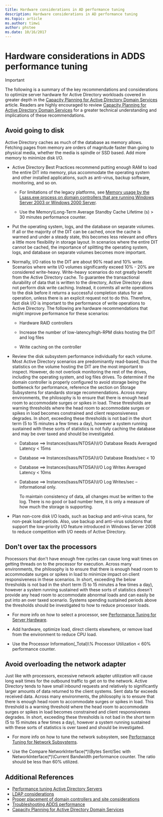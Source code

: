 ```yaml
---
title: Hardware considerations in AD performance tuning
description: Hardware considerations in AD performance tuning
ms.topic: article
ms.author: timwi
author: phstee
ms.date: 10/16/2017
---
```


# Hardware considerations in ADDS performance tuning

>[!Important]
> The following is a summary of the key recommendations and considerations to optimize server hardware for Active Directory workloads covered in greater depth in the [Capacity Planning for Active Directory Domain Services](https://go.microsoft.com/fwlink/?LinkId=324566) article. Readers are highly encouraged to review [Capacity Planning for Active Directory Domain Services](https://go.microsoft.com/fwlink/?LinkId=324566) for a greater technical understanding and implications of these recommendations.

## Avoid going to disk

Active Directory caches as much of the database as memory allows. Fetching pages from memory are orders of magnitude faster than going to physical media, whether the media is spindle or SSD based. Add more memory to minimize disk I/O.

-   Active Directory Best Practices recommend putting enough RAM to load the entire DIT into memory, plus accommodate the operating system and other installed applications, such as anti-virus, backup software, monitoring, and so on.

    -   For limitations of the legacy platforms, see [Memory usage by the Lsass.exe process on domain controllers that are running Windows Server 2003 or Windows 2000 Server](https://support.microsoft.com/kb/308356).

    -   Use the Memory\\Long-Term Average Standby Cache Lifetime (s) &gt; 30 minutes performance counter.

-   Put the operating system, logs, and the database on separate volumes. If all or the majority of the DIT can be cached, once the cache is warmed and under a steady state, this becomes less relevant and offers a little more flexibility in storage layout. In scenarios where the entire DIT cannot be cached, the importance of splitting the operating system, logs, and database on separate volumes becomes more important.

-   Normally, I/O ratios to the DIT are about 90% read and 10% write. Scenarios where write I/O volumes significantly exceed 10% - 20% are considered write-heavy. Write-heavy scenarios do not greatly benefit from the Active Directory cache. To guarantee the transactional durability of data that is written to the directory, Active Directory does not perform disk write caching. Instead, it commits all write operations to the disk before it returns a successful completion status for an operation, unless there is an explicit request not to do this. Therefore, fast disk I/O is important to the performance of write operations to Active Directory. The following are hardware recommendations that might improve performance for these scenarios:

    -   Hardware RAID controllers

    -   Increase the number of low-latency/high-RPM disks hosting the DIT and log files

    -   Write caching on the controller

-   Review the disk subsystem performance individually for each volume. Most Active Directory scenarios are predominantly read-based, thus the statistics on the volume hosting the DIT are the most important to inspect. However, do not overlook monitoring the rest of the drives, including the operating system, and log files drives. To determine if the domain controller is properly configured to avoid storage being the bottleneck for performance, reference the section on Storage Subsystems for standards storage recommendations. Across many environments, the philosophy is to ensure that there is enough head room to accommodate surges or spikes in load. These thresholds are warning thresholds where the head room to accommodate surges or spikes in load becomes constrained and client responsiveness degrades. In short, exceeding these thresholds is not bad in the short term (5 to 15 minutes a few times a day), however a system running sustained with these sorts of statistics is not fully caching the database and may be over taxed and should be investigated.

    -   Database ==&gt; Instances(lsass/NTDSA)\\I/O Database Reads Averaged Latency &lt; 15ms

    -   Database ==&gt; Instances(lsass/NTDSA)\\I/O Database Reads/sec &lt; 10

    -   Database ==&gt; Instances(lsass/NTDSA)\\I/O Log Writes Averaged Latency &lt; 10ms

    -   Database ==&gt; Instances(lsass/NTDSA)\\I/O Log Writes/sec – informational only.

        To maintain consistency of data, all changes must be written to the log. There is no good or bad number here, it is only a measure of how much the storage is supporting.

-   Plan non-core disk I/O loads, such as backup and anti-virus scans, for non-peak load periods. Also, use backup and anti-virus solutions that support the low-priority I/O feature introduced in Windows Server 2008 to reduce competition with I/O needs of Active Directory.

## Don't over tax the processors

Processors that don't have enough free cycles can cause long wait times on getting threads on to the processor for execution. Across many environments, the philosophy is to ensure that there is enough head room to accommodate surges or spikes in load to minimize impact on client responsiveness in these scenarios. In short, exceeding the below thresholds is not bad in the short term (5 to 15 minutes a few times a day), however a system running sustained with these sorts of statistics doesn't provide any head room to accommodate abnormal loads and can easily be put into an over taxed scenario. Systems spending sustained periods above the thresholds should be investigated to how to reduce processor loads.

-   For more info on how to select a processor, see [Performance Tuning for Server Hardware](../../hardware/index.md).

-   Add hardware, optimize load, direct clients elsewhere, or remove load from the environment to reduce CPU load.

-   Use the Processor Information(\_Total)\\% Processor Utilization &lt; 60% performance counter.

## Avoid overloading the network adapter

Just like with processors, excessive network adapter utilization will cause long wait times for the outbound traffic to get on to the network. Active Directory tends to have small inbound requests and relatively to significantly larger amounts of data returned to the client systems. Sent data far exceeds received data. Across many environments, the philosophy is to ensure that there is enough head room to accommodate surges or spikes in load. This threshold is a warning threshold where the head room to accommodate surges or spikes in load becomes constrained and client responsiveness degrades. In short, exceeding these thresholds is not bad in the short term (5 to 15 minutes a few times a day), however a system running sustained with these sorts of statistics is over taxed and should be investigated.

-   For more info on how to tune the network subsystem, see [Performance Tuning for Network Subsystems](../../../../networking/technologies/network-subsystem/net-sub-performance-top.md).

-   Use the Compare NetworkInterface(\*)\\Bytes Sent/Sec with NetworkInterface(\*)\\Current Bandwidth performance counter. The ratio should be less than 60% utilized.

## Additional References
- [Performance tuning Active Directory Servers](index.md)
- [LDAP considerations](ldap-considerations.md)
- [Proper placement of domain controllers and site considerations](site-definition-considerations.md)
- [Troubleshooting ADDS performance](troubleshoot.md)
- [Capacity Planning for Active Directory Domain Services](https://go.microsoft.com/fwlink/?LinkId=324566)